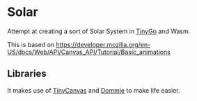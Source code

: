 # Solar

Attempt at creating a sort of Solar System in [TinyGo](https://tinygo.org/) and Wasm.

This is based on <https://developer.mozilla.org/en-US/docs/Web/API/Canvas_API/Tutorial/Basic_animations>

## Libraries
It makes use of [TinyCanvas](https://github.com/ewaldhorn/tinycanvas) and [Dommie](https://github.com/ewaldhorn/dommie) to make life easier.
